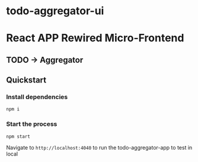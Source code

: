 # todo-aggregator-ui

# React APP Rewired Micro-Frontend
## TODO -> Aggregator

## Quickstart
### Install dependencies
```
npm i
```
### Start the process
```
npm start
```
Navigate to `http://localhost:4040` to run the todo-aggregator-app to test in local

